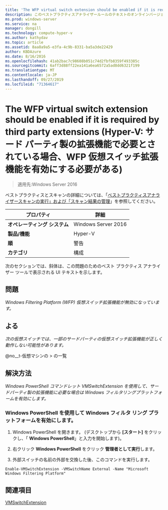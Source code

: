 ```yaml
---
title: 'The WFP virtual switch extension should be enabled if it is required by third party extensions (Hyper-V: サード パーティ製の拡張機能で必要とされている場合、WFP 仮想スイッチ拡張機能を有効にする必要がある)'
description: このベストプラクティスアナライザールールのテキストのオンラインバージョン。
ms.prod: windows-server
ms.service: na
manager: dongill
ms.technology: compute-hyper-v
ms.author: kathydav
ms.topic: article
ms.assetid: 8aa8a9a5-e3fa-4c9b-8331-ba5a3de22429
author: KBDAzure
ms.date: 8/16/2016
ms.openlocfilehash: 41ab2bac7c98608b051c74d2fbfb8359f493385c
ms.sourcegitcommit: 6aff3d88ff22ea141a6ea6572a5ad8dd6321f199
ms.translationtype: MT
ms.contentlocale: ja-JP
ms.lasthandoff: 09/27/2019
ms.locfileid: "71364617"
---
```

# <a name="the-wfp-virtual-switch-extension-should-be-enabled-if-it-is-required-by-third-party-extensions"></a>The WFP virtual switch extension should be enabled if it is required by third party extensions (Hyper-V: サード パーティ製の拡張機能で必要とされている場合、WFP 仮想スイッチ拡張機能を有効にする必要がある)

>適用先:Windows Server 2016

ベストプラクティスとスキャンの詳細については、「[ベストプラクティスアナライザースキャンの実行」および「スキャン結果の管理](https://go.microsoft.com/fwlink/p/?LinkID=223177)」を参照してください。  
  
|プロパティ|詳細|  
|-|-|  
|**オペレーティング システム**|Windows Server 2016|  
|**製品/機能**|Hyper-V|  
|**順**|警告|  
|**カテゴリ**|構成|  
  
次のセクションでは、斜体は、この問題のためのベスト プラクティス アナライザー ツールで表示される UI テキストを示します。  
  
## <a name="issue"></a>**問題**  
*Windows Filtering Platform (WFP) 仮想スイッチ拡張機能が無効になっています。*  
  
## <a name="impact"></a>**よる**  
*次の仮想スイッチでは、一部のサードパーティの仮想スイッチ拡張機能が正しく動作しない可能性があります。*  
  
@no__t-仮想マシンの > の一覧  
  
## <a name="resolution"></a>**解決方法**  
*Windows PowerShell コマンドレット VMSwitchExtension を使用して、サードパーティ製の拡張機能に必要な場合は Windows フィルタリングプラットフォームを有効にします。*  
  
### <a name="enable-the-windows-filtering-platform-using-windows-powershell"></a>Windows PowerShell を使用して Windows フィルタ リング プラットフォームを有効にします。  
  
1.  Windows PowerShell を開きます。 (デスクトップから **[スタート]** をクリックし、「 **Windows PowerShell**」と入力を開始します)。  
  
2.  右クリック **Windows PowerShell**  をクリック **管理者として実行**します。  
  
3.  外部スイッチの名前の外部を交換した後、このコマンドを実行します。  
  
```  
Enable-VMSwitchExtension -VMSwitchName External -Name "Microsoft Windows Filtering Platform"  
```  
  
## <a name="see-also"></a>関連項目  
[VMSwitchExtension](https://technet.microsoft.com/library/hh848541.aspx)  
  


